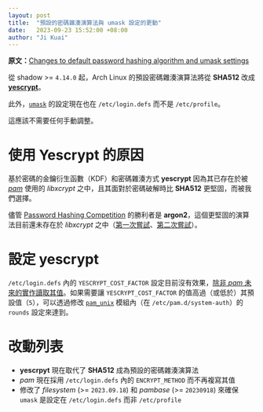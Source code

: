 ```yaml
---
layout: post
title:  "預設的密碼雜湊演算法與 umask 設定的更動"
date:   2023-09-23 15:52:00 +08:00
author: "Ji Kuai"
---
```


**原文：**[Changes to default password hashing algorithm and umask settings](https://archlinux.org/news/changes-to-default-password-hashing-algorithm-and-umask-settings/)

從 shadow >= `4.14.0` 起，Arch Linux 的預設密碼雜湊演算法將從 **SHA512** 改成 [**yescrypt**](https://www.openwall.com/yescrypt/)。

此外，[`umask`](https://man.archlinux.org/man/umask.1p) 的設定現在也在 `/etc/login.defs` 而不是 `/etc/profile`。

這應該不需要任何手動調整。
# 使用 Yescrypt 的原因
基於密碼的金鑰衍生函數（KDF）和密碼雜湊方式 **yescrypt** 因為其已存在於被 [*pam*](https://wiki.archlinux.org/title/PAM) 使用的 *libxcrypt* 之中，且其面對於密碼破解時比 **SHA512** 更堅固，而被我們選擇。

儘管 [Password Hashing Competition](https://www.password-hashing.net/) 的勝利者是 **argon2**，這個更堅固的演算法目前還未存在於 *libxcrypt* 之中（[第一次嘗試](https://github.com/besser82/libxcrypt/pull/113)、[第二次嘗試](https://github.com/besser82/libxcrypt/pull/150)）。
# 設定 yescrypt
`/etc/login.defs` 內的 `YESCRYPT_COST_FACTOR` 設定目前沒有效果，[除非 *pam* 未來的實作讀取其值](https://github.com/linux-pam/linux-pam/issues/607)。如果需要讓 `YESCRYPT_COST_FACTOR` 的值高過（或低於）其預設值（`5`），可以透過修改 [`pam_unix`](https://man.archlinux.org/man/pam_unix.8) 模組內（在 `/etc/pam.d/system-auth`）的 `rounds` 設定來達到。
# 改動列表
+ **yescrpyt** 現在取代了 **SHA512** 成為預設的密碼雜湊演算法
+ *pam* 現在採用 `/etc/login.defs` 內的 `ENCRYPT_METHOD` 而不再複寫其值
+ 修改了 *filesystem* (>= `2023.09.18`) 和 *pambase* (>= `20230918`) 來確保 `umask` 是設定在 `/etc/login.defs` 而非 `/etc/profile`
